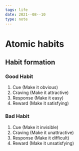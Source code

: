 ```yaml
---
tags: life
date: 2021--08--10
type: note
---
```


# Atomic habits

## Habit formation

### Good Habit

1. Cue (Make it obvious)
2. Craving (Make it attractive)
3. Response (Make it easy)
4. Reward (Make it satisfying)

### Bad Habit

1. Cue (Make it invisible)
2. Craving (Make it unattractive)
3. Response (Make it difficult)
4. Reward (Make it unsatisfying)